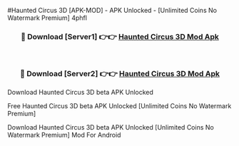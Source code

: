 #Haunted Circus 3D [APK-MOD] - APK Unlocked - [Unlimited Coins No Watermark Premium] 4phfl



<div align="center">

<h3>🔴 Download [Server1] 👉👉 <a href="https://momento.my/?title=Haunted_Circus_3D">Haunted Circus 3D Mod Apk</a></h3><br>

<h3>🔴 Download [Server2] 👉👉 <a href="https://momento.my/?title=Haunted_Circus_3D">Haunted Circus 3D Mod Apk</a></h3>
</div>



Download Haunted Circus 3D beta APK Unlocked

Free Haunted Circus 3D beta APK Unlocked [Unlimited Coins No Watermark Premium]

Download Haunted Circus 3D beta APK Unlocked [Unlimited Coins No Watermark Premium] Mod For Android

